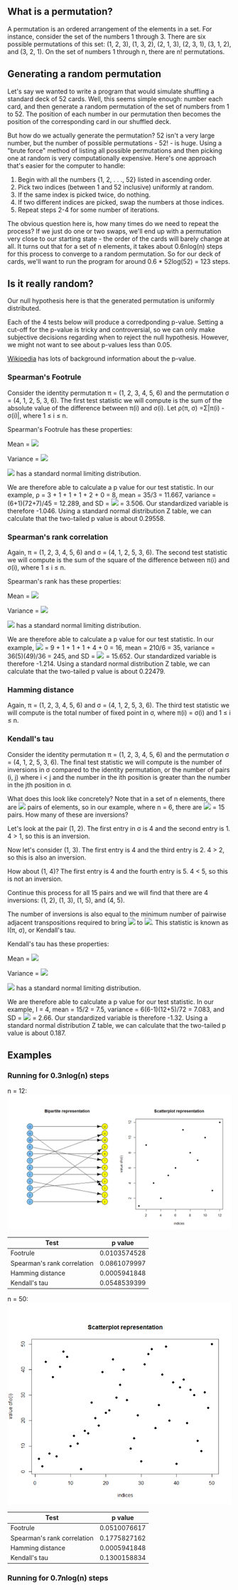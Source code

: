 ## What is a permutation?
A permutation is an ordered arrangement of the elements in a set. For instance, consider the set of the numbers 1 through 3. There are six possible permutations of this set: (1, 2, 3), (1, 3, 2), (2, 1, 3), (2, 3, 1), (3, 1, 2), and (3, 2, 1). On the set of numbers 1 through n, there are n! permutations.

## Generating a random permutation
Let's say we wanted to write a program that would simulate shuffling a standard deck of 52 cards. Well, this seems simple enough: number each card, and then generate a random permutation of the set of numbers from 1 to 52. The position of each number in our permutation then becomes the position of the corresponding card in our shuffled deck. 

But how do we actually generate the permutation? 52 isn't a very large number, but the number of possible permutations - 52! - is huge. Using a "brute force" method of listing all possible permutations and then picking one at random is very computationally expensive. Here's one approach that's easier for the computer to handle:

1) Begin with all the numbers {1, 2, . . ., 52} listed in ascending order.<br/>
2) Pick two indices (between 1 and 52 inclusive) uniformly at random.<br/>
3) If the same index is picked twice, do nothing.<br/>
4) If two different indices are picked, swap the numbers at those indices.<br/>
5) Repeat steps 2-4 for some number of iterations.<br/>

The obvious question here is, how many times do we need to repeat the process? If we just do one or two swaps, we'll end up with a permutation very close to our starting state - the order of the cards will barely change at all. It turns out that for a set of n elements, it takes about 0.6nlog(n) steps for this process to converge to a random permutation. So for our deck of cards, we'll want to run the program for around 0.6 * 52log(52) = 123 steps. 

## Is it really random?
Our null hypothesis here is that the generated permutation is uniformly distributed.

Each of the 4 tests below will produce a corredponding p-value. Setting a cut-off for the p-value is tricky and controversial, so we can only make subjective decisions regarding when to reject the null hypothesis. However, we might not want to see about p-values less than 0.05.

[Wikipedia](https://en.wikipedia.org/wiki/P-value) has lots of background information about the p-value.

###   Spearman's Footrule
Consider the identity permutation π = (1, 2, 3, 4, 5, 6) and the permutation σ = (4, 1, 2, 5, 3, 6). The first test statistic we will compute is the sum of the absolute value of the difference between π(i) and σ(i). Let ρ(π, σ) =Σ|π(i) - σ(i)|, where 1 ≤ i ≤ n. 

Spearman's Footrule has these properties:

Mean = <img src="https://render.githubusercontent.com/render/math?math=\dfrac{1}{3}(n^2 - 1)">

Variance = <img src="https://render.githubusercontent.com/render/math?math=\dfrac{1}{45}(n %2B 1)(2n^2 %2B 7)">

<img src="https://render.githubusercontent.com/render/math?math=\dfrac{\rho - Mean}{SD}"> has a standard normal limiting distribution.

We are therefore able to calculate a p value for our test statistic. In our example, ρ = 3 + 1 + 1 + 1 + 2 + 0 = 8, mean = 35/3 = 11.667, variance = (6+1)(72+7)/45 = 12.289, and SD = <img src="https://render.githubusercontent.com/render/math?math=\sqrt{Variance}"> = 3.506. Our standardized variable is therefore -1.046. Using a standard normal distribution Z table, we can calculate that the two-tailed p value is about 0.29558.

###   Spearman's rank correlation
Again, π = (1, 2, 3, 4, 5, 6) and σ = (4, 1, 2, 5, 3, 6). The second test statistic we will compute is the sum of the square of the difference between π(i) and σ(i), where 1 ≤ i ≤ n. 

Spearman's rank has these properties:

Mean = <img src="https://render.githubusercontent.com/render/math?math=\dfrac{(n^3 - n)}{6}">

Variance = <img src="https://render.githubusercontent.com/render/math?math=\dfrac{1}{36}n^2(n - 1)(n %2B 1)^2">

<img src="https://render.githubusercontent.com/render/math?math=\dfrac{S^2 - Mean}{SD}"> has a standard normal limiting distribution.

We are therefore able to calculate a p value for our test statistic. In our example, <img src="https://render.githubusercontent.com/render/math?math=S^{2}"> = 9 + 1 + 1 + 1 + 4 + 0 = 16, mean = 210/6 = 35, variance = 36(5)(49)/36 = 245, and SD = <img src="https://render.githubusercontent.com/render/math?math=\sqrt{Variance}"> = 15.652. Our standardized variable is therefore -1.214. Using a standard normal distribution Z table, we can calculate that the two-tailed p value is about 0.22479.

###   Hamming distance
Again, π = (1, 2, 3, 4, 5, 6) and σ = (4, 1, 2, 5, 3, 6). The third test statistic we will compute is the total number of fixed point in σ, where π(i) = σ(i) and 1 ≤ i ≤ n. 
###   Kendall's tau
Consider the identity permutation π = (1, 2, 3, 4, 5, 6) and the permutation σ = (4, 1, 2, 5, 3, 6). The final test statistic we will compute is the number of inversions in σ compared to the identity permutation, or the number of pairs (i, j) where i < j and the number in the ith position is greater than the number in the jth position in σ. 

What does this look like concretely? Note that in a set of n elements, there are <img src="https://render.githubusercontent.com/render/math?math={n \choose 2}"> pairs of elements, so in our example, where n = 6, there are <img src="https://render.githubusercontent.com/render/math?math={6 \choose 2}"> = 15 pairs. How many of these are inversions? 

Let's look at the pair (1, 2). The first entry in σ is 4 and the second entry is 1. 4 > 1, so this is an inversion.

Now let's consider (1, 3). The first entry is 4 and the third entry is 2. 4 > 2, so this is also an inversion.

How about (1, 4)? The first entry is 4 and the fourth entry is 5. 4 < 5, so this is not an inversion.

Continue this process for all 15 pairs and we will find that there are 4 inversions: (1, 2), (1, 3), (1, 5), and (4, 5). 

The number of inversions is also equal to the minimum number of pairwise adjacent transpositions required to bring <img src="https://render.githubusercontent.com/render/math?math=\pi^{-1}"> to <img src="https://render.githubusercontent.com/render/math?math=\sigma^{-1}">. This statistic is known as I(π, σ), or Kendall's tau.

Kendall's tau has these properties:

Mean = <img src="https://render.githubusercontent.com/render/math?math=\dfrac{n \choose 2}{2}">

Variance = <img src="https://render.githubusercontent.com/render/math?math=\dfrac{n(n-1)(2n %2B 5)}{72}">

<img src="https://render.githubusercontent.com/render/math?math=\dfrac{I - Mean}{SD}"> has a standard normal limiting distribution.

We are therefore able to calculate a p value for our test statistic. In our example, I = 4, mean = 15/2 = 7.5, variance = 6(6-1)(12+5)/72 = 7.083, and SD = <img src="https://render.githubusercontent.com/render/math?math=\sqrt{Variance}"> = 2.66. Our standardized variable is therefore -1.32. Using a standard normal distribution Z table, we can calculate that the two-tailed p value is about 0.187.

## Examples
###   Running for 0.3nlog(n) steps

n = 12:<br/>
<img src="12Permutation0.3nlogn.png">

| Test                        | p value      |
| --------------------------- | ------------ |
| Footrule                    | 0.0103574528 |
| Spearman's rank correlation | 0.0861079997 |
| Hamming distance            | 0.0005941848 |
| Kendall's tau               | 0.0548539399 |


n = 50:<br/>
<img src="50Permutation0.3nlogn.png">

| Test                        | p value      |
| --------------------------- | ------------ |
| Footrule                    | 0.0510076617 |
| Spearman's rank correlation | 0.1775827162 |
| Hamming distance            | 0.0005941848 |
| Kendall's tau               | 0.1300158834 |

###   Running for 0.7nlog(n) steps

